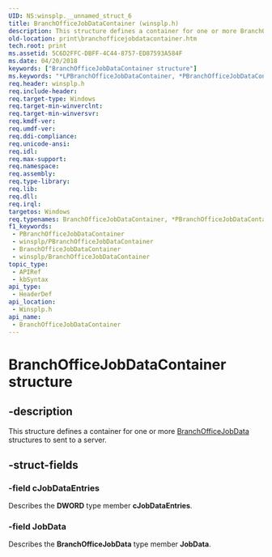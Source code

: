 ```yaml
---
UID: NS:winsplp.__unnamed_struct_6
title: BranchOfficeJobDataContainer (winsplp.h)
description: This structure defines a container for one or more BranchOfficeJobData structures to sent to a server.
old-location: print\branchofficejobdatacontainer.htm
tech.root: print
ms.assetid: 5C6D2FFC-DBFF-4C44-8757-ED87593A584F
ms.date: 04/20/2018
keywords: ["BranchOfficeJobDataContainer structure"]
ms.keywords: "*LPBranchOfficeJobDataContainer, *PBranchOfficeJobDataContainer, BranchOfficeJobDataContainer, BranchOfficeJobDataContainer structure [Print Devices], LPBranchOfficeJobDataContainer, LPBranchOfficeJobDataContainer structure pointer [Print Devices], PBranchOfficeJobDataContainer, PBranchOfficeJobDataContainer structure pointer [Print Devices], print.branchofficejobdatacontainer, winsplp/BranchOfficeJobDataContainer, winsplp/LPBranchOfficeJobDataContainer, winsplp/PBranchOfficeJobDataContainer"
req.header: winsplp.h
req.include-header: 
req.target-type: Windows
req.target-min-winverclnt: 
req.target-min-winversvr: 
req.kmdf-ver: 
req.umdf-ver: 
req.ddi-compliance: 
req.unicode-ansi: 
req.idl: 
req.max-support: 
req.namespace: 
req.assembly: 
req.type-library: 
req.lib: 
req.dll: 
req.irql: 
targetos: Windows
req.typenames: BranchOfficeJobDataContainer, *PBranchOfficeJobDataContainer, *LPBranchOfficeJobDataContainer
f1_keywords:
 - PBranchOfficeJobDataContainer
 - winsplp/PBranchOfficeJobDataContainer
 - BranchOfficeJobDataContainer
 - winsplp/BranchOfficeJobDataContainer
topic_type:
 - APIRef
 - kbSyntax
api_type:
 - HeaderDef
api_location:
 - Winsplp.h
api_name:
 - BranchOfficeJobDataContainer
---
```


# BranchOfficeJobDataContainer structure


## -description

This structure defines a container for one or more <a href="https://docs.microsoft.com/dotnet/core/rid-catalog">BranchOfficeJobData</a> structures to sent to a server.

## -struct-fields

### -field cJobDataEntries

Describes the <b>DWORD</b> type member <b>cJobDataEntries</b>.

### -field JobData

Describes the <b>BranchOfficeJobData</b> type member <b>JobData</b>.

